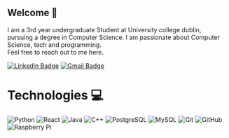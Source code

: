## Welcome 👋

I am a 3rd year undergraduate Student at University college dublin, pursuing a degree in Computer Science. I am passionate about Computer Science, tech and programming.  
Feel free to reach out to me here. 
  
[![Linkedin Badge](https://img.shields.io/badge/-AaronWood-blue?style=flat-square&logo=Linkedin&logoColor=white&link=https://www.linkedin.com/in/aaron-wood-155503222/)](https://www.linkedin.com/in/aaron-wood-155503222/) 
[![Gmail Badge](https://img.shields.io/badge/-woodaaron2001@gmail.com-c14438?style=flat-square&logo=Gmail&logoColor=white&link=mailto:woodaaron2001@gmail.com)](mailto:woodaaron2001@gmail.com)

# Technologies 💻


![Python](https://img.shields.io/badge/-Python-black?style=flat-square&logo=Python)
![React](https://img.shields.io/badge/-React-black?style=flat-square&logo=react)
![Java](https://img.shields.io/badge/-java-E34A86?style=flat-square&logo=java)
![C++](https://img.shields.io/badge/-C++-00599C?style=flat-square&logo=c)
![PostgreSQL](https://img.shields.io/badge/-PostgreSQL-336791?style=flat-square&logo=postgresql)
![MySQL](https://img.shields.io/badge/-MySQL-black?style=flat-square&logo=mysql)
![Git](https://img.shields.io/badge/-Git-black?style=flat-square&logo=git)
![GitHub](https://img.shields.io/badge/-GitHub-181717?style=flat-square&logo=github)
![Raspberry Pi](https://img.shields.io/badge/-Raspberry%20Pi-C51A4A?style=flat-square&logo=Raspberry-Pi)

<!--
**woodaaron2001/woodaaron2001** is a ✨ _special_ ✨ repository because its `README.md` (this file) appears on your GitHub profile.

Here are some ideas to get you started:

- 🔭 I’m currently working on ...
- 🌱 I’m currently learning ...
- 👯 I’m looking to collaborate on ...
- 🤔 I’m looking for help with ...
- 💬 Ask me about ...
- 📫 How to reach me: ...
- 😄 Pronouns: ...
- ⚡ Fun fact: ...
-->

